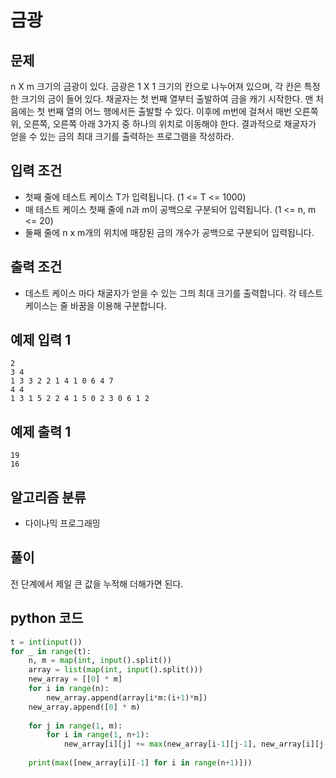 # 금광

## 문제

n X m 크기의 금광이 있다. 금광은 1 X 1 크기의 칸으로 나누어져 있으며, 각 칸은 특정한 크기의 금이 들어 있다. 채굴자는 첫 번째 열부터 출발하여 금을 캐기 시작한다. 맨 처음에는 첫 번째 열의 어느 행에서든 출발할 수 있다. 이후에 m번에 걸쳐서 매번 오른쪽 위, 오른쪽, 오른쪽 아래 3가지 중 하나의 위치로 이동해야 한다. 결과적으로 채굴자가 얻을 수 있는 금의 최대 크기를 출력하는 프로그램을 작성하라.

## 입력 조건

- 첫째 줄에 테스트 케이스 T가 입력됩니다. (1 <= T <= 1000)
- 매 테스트 케이스 첫째 줄에 n과 m이 공백으로 구분되어 입력됩니다. (1 <= n, m <= 20)
- 둘째 줄에 n x m개의 위치에 매장된 금의 개수가 공백으로 구분되어 입력됩니다.

## 출력 조건

- 데스트 케이스 마다 채굴자가 얻을 수 있는 그믜 최대 크기를 출력합니다. 각 테스트 케이스는 줄 바꿈을 이용해 구분합니다.

## 예제 입력 1

    2
    3 4
    1 3 3 2 2 1 4 1 0 6 4 7
    4 4
    1 3 1 5 2 2 4 1 5 0 2 3 0 6 1 2

## 예제 출력 1

    19
    16

## 알고리즘 분류

- 다이나믹 프로그래밍

## 풀이

전 단계에서 제일 큰 값을 누적해 더해가면 된다.

## python 코드

```python
t = int(input())
for _ in range(t):
    n, m = map(int, input().split())
    array = list(map(int, input().split()))
    new_array = [[0] * m]
    for i in range(n):
        new_array.append(array[i*m:(i+1)*m])
    new_array.append([0] * m)
    
    for j in range(1, m):
        for i in range(1, n+1):
            new_array[i][j] += max(new_array[i-1][j-1], new_array[i][j-1], new_array[i+1][j-1])
    
    print(max([new_array[i][-1] for i in range(n+1)]))
```